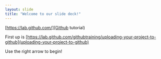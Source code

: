 ```yaml
---
layout: slide
title: "Welcome to our slide deck!"
---
```


[https://lab.github.com/](Github tutorial)

First up is [https://lab.github.com/githubtraining/uploading-your-project-to-github](uploading-your-project-to-github)

Use the right arrow to begin!
